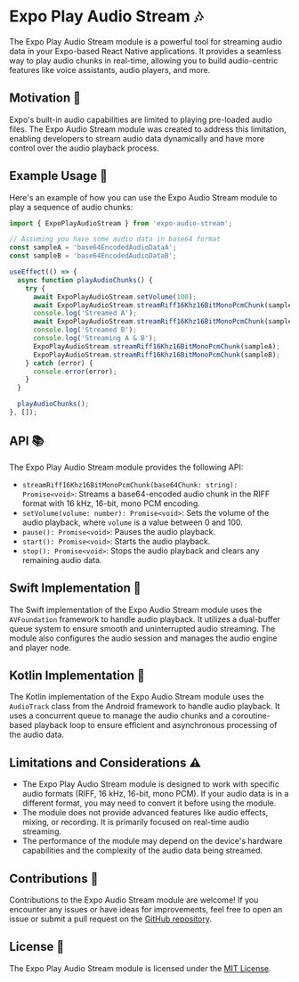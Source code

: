 # Expo Play Audio Stream 🎶

The Expo Play Audio Stream module is a powerful tool for streaming audio data in your Expo-based React Native applications. It provides a seamless way to play audio chunks in real-time, allowing you to build audio-centric features like voice assistants, audio players, and more.

## Motivation 🎯

Expo's built-in audio capabilities are limited to playing pre-loaded audio files. The Expo Audio Stream module was created to address this limitation, enabling developers to stream audio data dynamically and have more control over the audio playback process.

## Example Usage 🚀

Here's an example of how you can use the Expo Audio Stream module to play a sequence of audio chunks:

```javascript
import { ExpoPlayAudioStream } from 'expo-audio-stream';

// Assuming you have some audio data in base64 format
const sampleA = 'base64EncodedAudioDataA';
const sampleB = 'base64EncodedAudioDataB';

useEffect(() => {
  async function playAudioChunks() {
    try {
      await ExpoPlayAudioStream.setVolume(100);
      await ExpoPlayAudioStream.streamRiff16Khz16BitMonoPcmChunk(sampleA);
      console.log('Streamed A');
      await ExpoPlayAudioStream.streamRiff16Khz16BitMonoPcmChunk(sampleB);
      console.log('Streamed B');
      console.log('Streaming A & B');
      ExpoPlayAudioStream.streamRiff16Khz16BitMonoPcmChunk(sampleA);  
      ExpoPlayAudioStream.streamRiff16Khz16BitMonoPcmChunk(sampleB);
    } catch (error) {
      console.error(error);
    }
  }

  playAudioChunks();
}, []);
```

## API 📚

The Expo Play Audio Stream module provides the following API:

- `streamRiff16Khz16BitMonoPcmChunk(base64Chunk: string): Promise<void>`: Streams a base64-encoded audio chunk in the RIFF format with 16 kHz, 16-bit, mono PCM encoding.
- `setVolume(volume: number): Promise<void>`: Sets the volume of the audio playback, where `volume` is a value between 0 and 100.
- `pause(): Promise<void>`: Pauses the audio playback.
- `start(): Promise<void>`: Starts the audio playback.
- `stop(): Promise<void>`: Stops the audio playback and clears any remaining audio data.

## Swift Implementation 🍎

The Swift implementation of the Expo Audio Stream module uses the `AVFoundation` framework to handle audio playback. It utilizes a dual-buffer queue system to ensure smooth and uninterrupted audio streaming. The module also configures the audio session and manages the audio engine and player node.

## Kotlin Implementation 🤖

The Kotlin implementation of the Expo Audio Stream module uses the `AudioTrack` class from the Android framework to handle audio playback. It uses a concurrent queue to manage the audio chunks and a coroutine-based playback loop to ensure efficient and asynchronous processing of the audio data.

## Limitations and Considerations ⚠️

- The Expo Play Audio Stream module is designed to work with specific audio formats (RIFF, 16 kHz, 16-bit, mono PCM). If your audio data is in a different format, you may need to convert it before using the module.
- The module does not provide advanced features like audio effects, mixing, or recording. It is primarily focused on real-time audio streaming.
- The performance of the module may depend on the device's hardware capabilities and the complexity of the audio data being streamed.

## Contributions 🤝

Contributions to the Expo Audio Stream module are welcome! If you encounter any issues or have ideas for improvements, feel free to open an issue or submit a pull request on the [GitHub repository](https://github.com/expo/expo-audio-stream).

## License 📄

The Expo Play Audio Stream module is licensed under the [MIT License](LICENSE).
